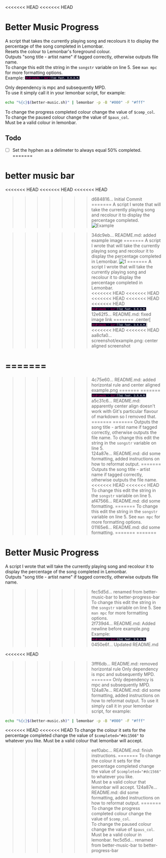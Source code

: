 <<<<<<< HEAD
<<<<<<< HEAD
# Better Music Progress
A script that takes the currently playing song and recolours it to display the percentage of the song completed in Lemonbar.  
Resets the colour to Lemonbar's foreground colour.  
Outputs "song title - artist name" if tagged correctly, otherwise outputs file name.  
To change this edit the string in the `songstr` variable on line 5. See `man mpc` for more formatting options.  
Example: ![1](/screenshot/example.png)

Only dependency is mpc and subsequently MPD.  
To use it simply call it in your lemonbar script, for example:
```bash
echo "%{c}$(better-music.sh)" | lemonbar -p -B "#000" -F "#fff"
```
To change the progress completed colour change the value of `$comp_col`.   
To change the paused colour change the value of `$paus_col`.   
Must be a valid colour in lemonbar.

## Todo
- [ ] Set the hyphen as a delimeter to always equal 50% completed.
=======
# better music bar
<<<<<<< HEAD
<<<<<<< HEAD
<<<<<<< HEAD
>>>>>>> d684816... Initial Commit
=======
A script I wrote that will take the currently playing song and recolour it to display the percentage completed.
![Example](screenshots/example.png)

>>>>>>> 34dc9eb... README.md: added example image
=======
A script I wrote that will take the currently playing song and recolour it to display the percentage completed in Lemonbar.
![1](/screenshots/example.png)
=======
A script I wrote that will take the currently playing song and recolour it to display the percentage completed in Lemonbar.  
<<<<<<< HEAD
<<<<<<< HEAD
<<<<<<< HEAD
<<<<<<< HEAD
<<<<<<< HEAD
![1](/screenshot/example.png)
>>>>>>> 12e62f5... README.md: fixed image link
=======
.center[![1](/screenshot/example.png)]
<<<<<<< HEAD
<<<<<<< HEAD
>>>>>>> aa8cfa0... screenshot/example.png: center aligned screenshot

=======
========================================
>>>>>>> 4c75e60... README.md: added horizontal rule and center aligned example.png
=======
=======
![1](/screenshot/example.png)
>>>>>>> a5c31c6... README.md: apparently center align doesn't work with Git's particular flavour of markdown so I removed that.
=======
=======
Outputs the song title - artist name if tagged correctly, otherwise outputs the file name. To change this edit the string in the `songstr` variable on line 5.  
>>>>>>> 124a87e... README.md: did some formatting, added instructions on how to reformat output.
=======
Outputs the song title - artist name if tagged correctly, otherwise outputs the file name.  
<<<<<<< HEAD
<<<<<<< HEAD
To change this edit the string in the `songstr` variable on line 5.  
>>>>>>> af47566... README.md: did some formatting.
=======
To change this edit the string in the `songstr` variable on line 5. See `man mpc` for more formatting options. 
>>>>>>> 01165e6... README.md: did some formatting.
=======
=======
# Better Music Progress
A script I wrote that will take the currently playing song and recolour it to display the percentage of the song completed in Lemonbar.  
Outputs "song title - artist name" if tagged correctly, otherwise outputs file name.  
>>>>>>> fec5d5d... renamed from better-music-bar to better-progress-bar
To change this edit the string in the `songstr` variable on line 5. See `man mpc` for more formatting options.  
>>>>>>> 2f739d4... README.md: Added newline before example.png
Example: ![1](/screenshot/example.png)
>>>>>>> 0450e6f... Updated README.md

<<<<<<< HEAD
>>>>>>> 3fff6db... README.md: removed horizontal rule
Only dependency is mpc and subsequently MPD.
=======
Only dependency is mpc and subsequently MPD.  
>>>>>>> 124a87e... README.md: did some formatting, added instructions on how to reformat output.
To use it simply call it in your lemonbar script, for example:
```bash
echo "%{c}$(better-music.sh)" | lemonbar -p -B "#000" -F "#fff"
```
<<<<<<< HEAD
<<<<<<< HEAD
To change the colour it sets for the percentage completed change the value of `$completed="#dc1566"` to whatever you like. Must be a valid colour that lemonbar will accept.
>>>>>>> eef0abc... README.md: finish instructions.
=======
To change the colour it sets for the percentage completed change the value of `$completed="#dc1566"` to whatever you like.  
Must be a valid colour that lemonbar will accept.
>>>>>>> 124a87e... README.md: did some formatting, added instructions on how to reformat output.
=======
To change the progress completed colour change the value of `$comp_col`.   
To change the paused colour change the value of `$paus_col`.   
Must be a valid colour in lemonbar.
>>>>>>> fec5d5d... renamed from better-music-bar to better-progress-bar
